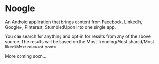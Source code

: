 # Noogle

An Android application that brings content from Facebook, LinkedIn, Google+, Pinterest, StumbledUpon into one single app.

You can search for anything and opt-in for results from any of the above source.
The results will be based on the Most Trending/Most shared/Most liked/Most relevant posts.

More coming soon...

